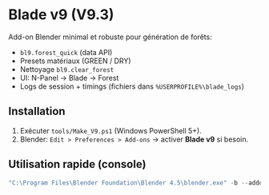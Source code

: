 # Blade v9 (V9.3)

Add-on Blender minimal et robuste pour génération de forêts:
- `bl9.forest_quick` (data API)
- Presets matériaux (GREEN / DRY)
- Nettoyage `bl9.clear_forest`
- UI: N-Panel → Blade → Forest
- Logs de session + timings (fichiers dans `%USERPROFILE%\blade_logs`)

## Installation
1. Exécuter `tools/Make_V9.ps1` (Windows PowerShell 5+).
2. Blender: `Edit > Preferences > Add-ons` → activer **Blade v9** si besoin.

## Utilisation rapide (console)
```powershell
"C:\Program Files\Blender Foundation\Blender 4.5\blender.exe" -b --addons blade_v9 --python-expr "import bpy; bpy.ops.bl9.forest_quick(count=12, seed=42); bpy.ops.bl9.apply_forest_preset(preset='GREEN')"
